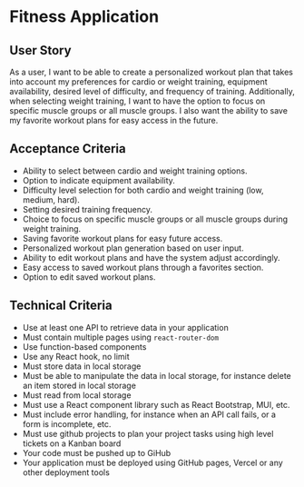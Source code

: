 # Fitness Application

## User Story

As a user, I want to be able to create a personalized workout plan that takes into account my preferences for cardio or weight training, equipment availability, desired level of difficulty, and frequency of training. Additionally, when selecting weight training, I want to have the option to focus on specific muscle groups or all muscle groups. I also want the ability to save my favorite workout plans for easy access in the future.

## Acceptance Criteria

- Ability to select between cardio and weight training options.
- Option to indicate equipment availability.
- Difficulty level selection for both cardio and weight training (low, medium, hard).
- Setting desired training frequency.
- Choice to focus on specific muscle groups or all muscle groups during weight training.
- Saving favorite workout plans for easy future access.
- Personalized workout plan generation based on user input.
- Ability to edit workout plans and have the system adjust accordingly.
- Easy access to saved workout plans through a favorites section.
- Option to edit saved workout plans.

## Technical Criteria

- Use at least one API to retrieve data in your application
- Must contain multiple pages using `react-router-dom`
- Use function-based components
- Use any React hook, no limit
- Must store data in local storage
- Must be able to manipulate the data in local storage, for instance delete an item stored in local storage
- Must read from local storage
- Must use a React component library such as React Bootstrap, MUI, etc.
- Must include error handling, for instance when an API call fails, or a form is incomplete, etc.
- Must use github projects to plan your project tasks using high level tickets on a Kanban board
- Your code must be pushed up to GiHub
- Your application must be deployed using GitHub pages, Vercel or any other deployment tools